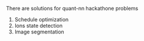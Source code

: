 There are solutions for quant-nn hackathone problems

1. Schedule optimization
2. Ions state detection
3. Image segmentation
